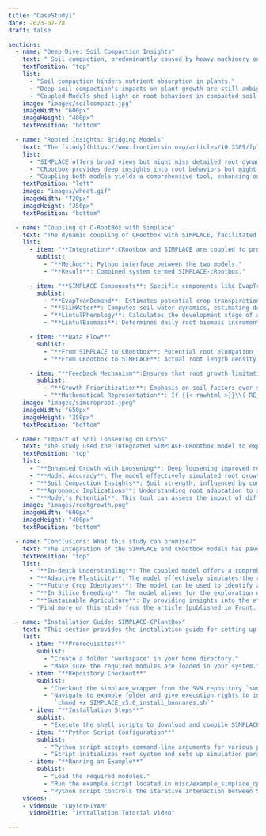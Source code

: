 ```yaml
---
title: "CaseStudy1"
date: 2023-07-28
draft: false

sections:  
  - name: "Deep Dive: Soil Compaction Insights"
    text: " Soil compaction, predominantly caused by heavy machinery on agricultural land, significantly affects plant growth, especially their ability to absorb nutrients. The depth and extent of this compaction, particularly beyond 45 centimeters, remain a concern. While the damaging effects of heavy machinery like tractors and harvesters can be mitigated to some extent by tactics like reducing tire air pressure, compaction can still occur in the deeper soil strata. Techniques exist to loosen compaction up to 45 cm deep, but addressing deeper soil compaction remains a complex challenge. Delving into this issue, phenorob [team](/members/) conducted an innovative study. By coupling a 1D field-scale crop-soil model from the [SIMPLACE](/simplace/) framework with the 3D architectural root model [CPlantbox](/cplantbox/), the team aimed to understand root behaviors and responses in compacted soil. These models operate on a daily timestep, offering insights into the nuanced interactions between plant roots and their environment."
    textPosition: "top"
    list:
      - "Soil compaction hinders nutrient absorption in plants."
      - "Deep soil compaction's impacts on plant growth are still ambiguous."
      - "Coupled Models shed light on root behaviors in compacted soil, especially deep-rooted reactions."
    image: "images/soilcompact.jpg"
    imageWidth: "600px"
    imageHeight: "400px"
    textPosition: "bottom"

  - name: "Rooted Insights: Bridging Models"
    text: "The [study](https://www.frontiersin.org/articles/10.3389/fpls.2022.865188/full) showcases the interconnected dynamics of soil strength and root elongation, highlighting the necessity of a coupled model to understand deep soil compaction. While the process-based dynamic model [SIMPLACE](/simplace/) offers a broad perspective on plant-environment interactions, it might not delve deep enough into root dynamics, a niche [CPlantbox](/cplantbox/) fills expertly. However, solely depending on [CPlantbox](/cplantbox/) could miss the bigger picture of holistic plant dynamics and broader field conditions. Marrying these models provides a holistic lens, capturing the complex interplay between a plant and its multifaceted environment."
    list:
      - "SIMPLACE offers broad views but might miss detailed root dynamics."
      - "CRootbox provides deep insights into root behaviors but might overlook larger plant-environment interactions."
      - "Coupling both models yields a comprehensive tool, enhancing our understanding of plant responses to environmental shifts."
    textPosition: "left"
    image: "images/wheat.gif"
    imageWidth: "720px"
    imageHeight: "350px"
    textPosition: "bottom"

  - name: "Coupling of C-RootBox with Simplace"
    text: "The dynamic coupling of CRootbox with SIMPLACE, facilitated through a Python binding, results in the SIMPLACE-cRootbox system. Within SIMPLACE, specific SimComponents such as EvapTranDemand, SlimWater, LintulPhenology, and LintulBiomass play pivotal roles in determining various aspects of crop growth and development. The daily root biomass increment calculated by SIMPLACE is transformed into a potential root elongation (RE) value, which is then provided as input to CRootbox. This potential RE is a measure of how much the roots could potentially grow based on conditions like soil quality, water availability, and nutrient levels. CRootbox then simulates the actual root system and determines the root length density (RLD). This actual RLD is then fed back into SIMPLACE. If the potential RE from SIMPLACE exceeds the maximum possible elongation, CRootbox proportionally reduces root growth. This creates a feedback loop where the root biomass provided by SIMPLACE determines the maximal root elongation, ensuring that root growth limitations due to soil physical stresses are considered before potential root growth limitations due to biomass provided by the shoot."
    list:
      - item: "**Integration**:CRootbox and SIMPLACE are coupled to provide a realistic representation of root growth"
        sublist:
          - "**Method**: Python interface between the two models."
          - "**Result**: Combined system termed SIMPLACE-cRootbox."

      - item: "**SIMPLACE Components**: Specific components like EvapTranDemand, SlimWater, LintulPhenology, and LintulBiomass are involved in the process"
        sublist:
          - "**EvapTranDemand**: Estimates potential crop transpiration and potential soil evaporation using a modified Penman approach."
          - "**SlimWater**: Computes soil water dynamics, estimating daily change in soil water content based on factors like crop water uptake, soil evaporation,   surface runoff, and seepage below the root zone."
          - "**LintulPhenology**: Calculates the development stage of a crop."
          - "**LintulBiomass**: Determines daily root biomass increment."

      - item: "**Data Flow**"
        sublist:
          - "**From SIMPLACE to CRootbox**: Potential root elongation (RE) derived from SIMPLACE's components."
          - "**From CRootbox to SIMPLACE**: Actual root length density (RLD) simulated by CRootbox."

      - item: "**Feedback Mechanism**:Ensures that root growth limitations due to soil physical stresses are considered before those due to biomass"
        sublist:
          - "**Growth Prioritization**: Emphasis on soil factors over shoot-derived biomass restrictions."
          - "**Mathematical Representation**: If {{< rawhtml >}}\\( RE_{potential} > RE_{max} \\){{< /rawhtml >}}, CRootbox adjusts to ensure {{< rawhtml >}}\\( RLD_{actual} \\leq RLD_{potential} \\){{< /rawhtml >}}. In other words, if potential root elongation was higher than the maximum allowed, CRootbox would reduce root growth equally across all roots"
    image: "images/simcroproot.jpeg"
    imageWidth: "650px"
    imageHeight: "350px"
    textPosition: "bottom"

  - name: "Impact of Soil Loosening on Crops"
    text: "The study used the integrated SIMPLACE-CRootbox model to explore how deep soil loosening affects the growth of spring barley and winter wheat. The model highlighted the relationship between soil compaction, weather, and crop species, emphasizing the role of soil strength. Here are the key takeaways:"
    textPosition: "top"
    list:
      - "**Enhanced Growth with Loosening**: Deep loosening improved root growth, leading to better crop productivity, especially in dry conditions."
      - "**Model Accuracy**: The model effectively simulated root growth from emergence to flowering, capturing the effects of subsoil loosening on both roots and shoots."
      - "**Soil Compaction Insights**: Soil strength, influenced by compaction and moisture, plays a crucial role in root growth. Dense layers can restrict access to deeper soil moisture, especially in warmer climates."
      - "**Agronomic Implications**: Understanding root adaptation to soil conditions can guide cultivar selection and breeding, promoting sustainable agriculture."
      - "**Model's Potential**: This tool can assess the impact of different root traits under various conditions, paving the way for advanced cultivar research and selection."
    image: "images/rootgrowth.png"
    imageWidth: "600px"
    imageHeight: "400px"
    textPosition: "bottom"

  - name: "Conclusions: What this study can promise?"
    text: "The integration of the SIMPLACE and CRootbox models has paved the way for a comprehensive understanding of root-soil interactions and the broader implications of soil compaction at depth. This coupled model is not just a theoretical tool; it holds the promise of tangible benefits for the agricultural sector. By simulating the intricate relationship between soil compaction, weather, and crop species, the model provides insights that are crucial for maintaining agricultural productivity, especially in the face of changing environmental conditions. Furthermore, the model's ability to simulate the adaptive plasticity of roots to local soil conditions is a game-changer. It offers a platform for in-depth exploration of genotype-environment-management interactions, allowing for informed cultivar selection and targeted research on promising root traits. This in silico approach to understanding root growth patterns and their impact on yield is a testament to the model's potential in shaping sustainable agricultural practices for the future. Here are the key takeaways:"
    textPosition: "top"
    list:
      - "**In-depth Understanding**: The coupled model offers a comprehensive perspective on root-soil interactions, highlighting the effects of soil compaction."
      - "**Adaptive Plasticity**: The model effectively simulates the roots' ability to adapt to local soil conditions, emphasizing the importance of understanding root system adaptation for site-specific cultivar selection and breeding."
      - "**Future Crop Ideotypes**: The model can be used to identify and design future crop ideotypes, aiding in the development of crops best suited for specific environmental conditions."
      - "**In Silico Breeding**: The model allows for the exploration of genotype-environment-management interactions, paving the way for in silico breeding and research on promising root traits."
      - "**Sustainable Agriculture**: By providing insights into the effects of soil compaction and weather on crop species, the model plays a pivotal role in promoting sustainable agricultural practices."
      - "Find more on this study from the article [published in Front. Plant Sci. Journal](https://www.frontiersin.org/articles/10.3389/fpls.2022.865188/full)"

  - name: "Installation Guide: SIMPLACE-CPlantBox"
    text: "This section provides the installation guide for setting up SIMPLACE-CPlantBox, along with insights into the Python script that controls the coupling between the models."
    list:
      - item: "**Prerequisites**"
        sublist:
          - "Create a folder 'workspace' in your home directory."
          - "Make sure the required modules are loaded in your system."
      - item: "**Repository Checkout**"
        sublist:
          - "Checkout the simplace_wrapper from the SVN repository `svn co svn://svn.simplace.net/svn/simplace_wrapper simplace_wrapper`."
          - "Navigate to example folder and give execution rights to installation shell scripts. For e.g
             `chmod +x SIMPLACE_v5.0_install_bonnares.sh`"
      - item: "**Installation Steps**"
        sublist:
          - "Execute the shell scripts to download and compile SIMPLACE and CPlantBox."
      - item: "**Python Script Configuration**"
        sublist:
          - "Python script accepts command-line arguments for various parameters like solution ID, rain scale, and crop type."
          - "Script initializes root system and sets up simulation parameters."
      - item: "**Running an Example**"
        sublist:
          - "Load the required modules."
          - "Run the example script located in misc/example_simplace_cplantbox.py."
          - "Python script controls the iterative interaction between SIMPLACE and CPlantBox, updating parameters and fetching results at each simulation step."
    videos: 
    - videoID: "INyTdrHIYAM"
      videoTitle: "Installation Tutorial Video"

---
```

